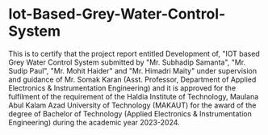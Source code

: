 # Iot-Based-Grey-Water-Control-System

This is to certify that the project report entitled Development of, "IOT based Grey Water Control System submitted by "Mr. Subhadip Samanta", "Mr. Sudip Paul", "Mr. Mohit Haider" and "Mr. Himadri Maity" under supervision and guidance of Mr. Somak Karan (Asst. Professor, Department of Applied Electronics & Instrumentation Engineering) and it is approved for the  fulfilment of the requirement of the Haldia Institute of Technology, Maulana Abul Kalam Azad University of Technology (MAKAUT) for the award of the degree of Bachelor of Technology (Applied Electronics & Instrumentation Engineering) during the academic year 2023-2024.



